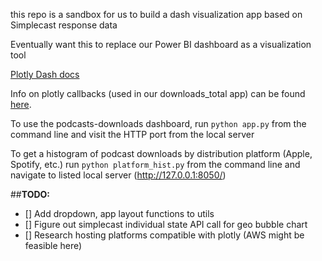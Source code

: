 this repo is a sandbox for us to build a dash visualization app based on Simplecast response data

Eventually want this to replace our Power BI dashboard as a visualization tool

[Plotly Dash docs](https://dash.plotly.com)

Info on plotly callbacks (used in our downloads_total app) can be found [here](https://dash.plotly.com/basic-callbacks).

To use the podcasts-downloads dashboard, run `python app.py` from the command line and visit the HTTP port from the local server

To get a histogram of podcast downloads by distribution  platform (Apple, Spotify, etc.) run `python platform_hist.py` from the command line and navigate to listed local server (http://127.0.0.1:8050/)

##**TODO:**

- [] Add dropdown, app layout functions to utils
- [] Figure out simplecast individual state API call for geo bubble chart
- [] Research hosting platforms compatible with plotly (AWS might be feasible here)



